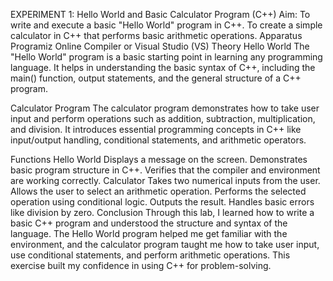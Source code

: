 EXPERIMENT 1: Hello World and Basic Calculator Program (C++)
Aim:
To write and execute a basic "Hello World" program in C++.
To create a simple calculator in C++ that performs basic arithmetic operations.
Apparatus
Programiz Online Compiler or Visual Studio (VS)
Theory
Hello World
The "Hello World" program is a basic starting point in learning any programming language. It helps in understanding the basic syntax of C++, including the main() function, output statements, and the general structure of a C++ program.

Calculator Program
The calculator program demonstrates how to take user input and perform operations such as addition, subtraction, multiplication, and division. It introduces essential programming concepts in C++ like input/output handling, conditional statements, and arithmetic operators.

Functions
Hello World
Displays a message on the screen.
Demonstrates basic program structure in C++.
Verifies that the compiler and environment are working correctly.
Calculator
Takes two numerical inputs from the user.
Allows the user to select an arithmetic operation.
Performs the selected operation using conditional logic.
Outputs the result.
Handles basic errors like division by zero.
Conclusion
Through this lab, I learned how to write a basic C++ program and understood the structure and syntax of the language. The Hello World program helped me get familiar with the environment, and the calculator program taught me how to take user input, use conditional statements, and perform arithmetic operations. This exercise built my confidence in using C++ for problem-solving.
